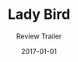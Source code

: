 ---
date: 2017-01-01
title: Lady Bird
subtitle: Review Trailer
category: film-assets
code: <iframe src="https://player.vimeo.com/video/438535359?color=b4d7ad&title=0&byline=0&portrait=0" width="640" height="640" frameborder="0" allow="autoplay; fullscreen" allowfullscreen></iframe>
---